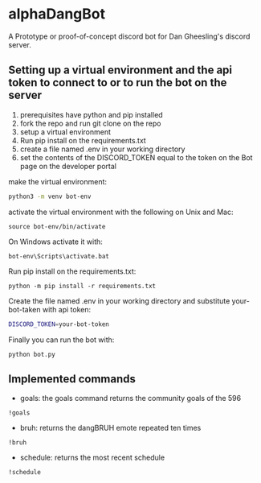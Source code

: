 # alphaDangBot
A Prototype or proof-of-concept discord bot for Dan Gheesling's discord server. 


## Setting up a virtual environment and the api token to connect to or to run the bot on the server

1. prerequisites have python and pip installed
2. fork the repo and run git clone on the repo
3. setup a virtual environment
4. Run pip install on the requirements.txt
5. create a file named .env in your working directory
6. set the contents of the DISCORD_TOKEN equal to the token on the Bot page on the developer portal


make the virtual environment:
``` bash
python3 -m venv bot-env
```
activate the virtual environment with the following on Unix and Mac:
```
source bot-env/bin/activate
```
On Windows activate it with:
```
bot-env\Scripts\activate.bat
```

Run pip install on the requirements.txt:
```
python -m pip install -r requirements.txt
```

Create the file named .env in your working directory and substitute your-bot-taken with api token:
```bash
DISCORD_TOKEN=your-bot-token
```

Finally you can run the bot with:
```
python bot.py
```

## Implemented commands

* goals: the goals command returns the community goals of the 596
```
!goals
```
* bruh: returns the dangBRUH emote repeated ten times
```
!bruh
```
* schedule: returns the most recent schedule
```
!schedule
```